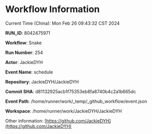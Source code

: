 # Workflow Information

Current Time (China): Mon Feb 26 09:43:32 CST 2024  

**RUN_ID**: 8042475971  

**Workflow**: Snake  

**Run Number**: 254  

**Actor**: JackieDYH  

**Event Name**: schedule  

**Repository**: JackieDYH/JackieDYH  

**Commit SHA**: d81132925acb1f75353eb8fa8740b4c2a1b665dc  

**Event Path**: /home/runner/work/_temp/_github_workflow/event.json  

**Workspace**: /home/runner/work/JackieDYH/JackieDYH  

Other information: [https://github.com/JackieDYH](https://github.com/JackieDYH)
